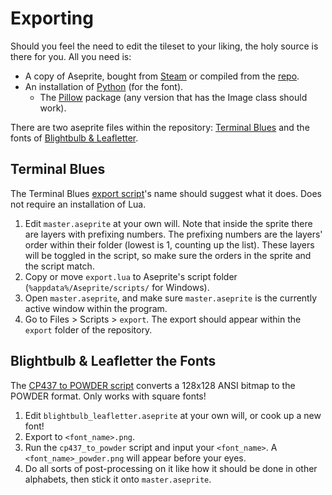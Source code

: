 # Exporting

Should you feel the need to edit the tileset to your liking, the holy source is there for you. All you need is:

- A copy of Aseprite, bought from [Steam](https://store.steampowered.com/app/431730/Aseprite) or compiled from the [repo](https://github.com/aseprite/aseprite).
- An installation of [Python](https://www.python.org) (for the font).
  - The [Pillow](https://pypi.org/project/Pillow) package (any version that has the Image class should work).

There are two aseprite files within the repository: [Terminal Blues](../master.aseprite) and the fonts of [Blightbulb & Leafletter](../fonts/blightbulb/blightbulb_leafletter.aseprite).

## Terminal Blues

The Terminal Blues [export script](../export.lua)'s name should suggest what it does. Does not require an installation of Lua.

1. Edit `master.aseprite` at your own will. Note that inside the sprite there are layers with prefixing numbers. The prefixing numbers are the layers' order within their folder (lowest is 1, counting up the list). These layers will be toggled in the script, so make sure the orders in the sprite and the script match.
2. Copy or move `export.lua` to Aseprite's script folder (`%appdata%/Aseprite/scripts/` for Windows).
3. Open `master.aseprite`, and make sure `master.aseprite` is the currently active window within the program.
4. Go to Files > Scripts > `export`. The export should appear within the `export` folder of the repository.

## Blightbulb & Leafletter the Fonts

The [CP437 to POWDER script](../fonts/cp437_to_powder.py) converts a 128x128 ANSI bitmap to the POWDER format. Only works with square fonts!

1. Edit `blightbulb_leafletter.aseprite` at your own will, or cook up a new font!
2. Export to `<font_name>.png`.
3. Run the `cp437_to_powder` script and input your `<font_name>`. A `<font_name>_powder.png` will appear before your eyes.
4. Do all sorts of post-processing on it like how it should be done in other alphabets, then stick it onto `master.aseprite`.

